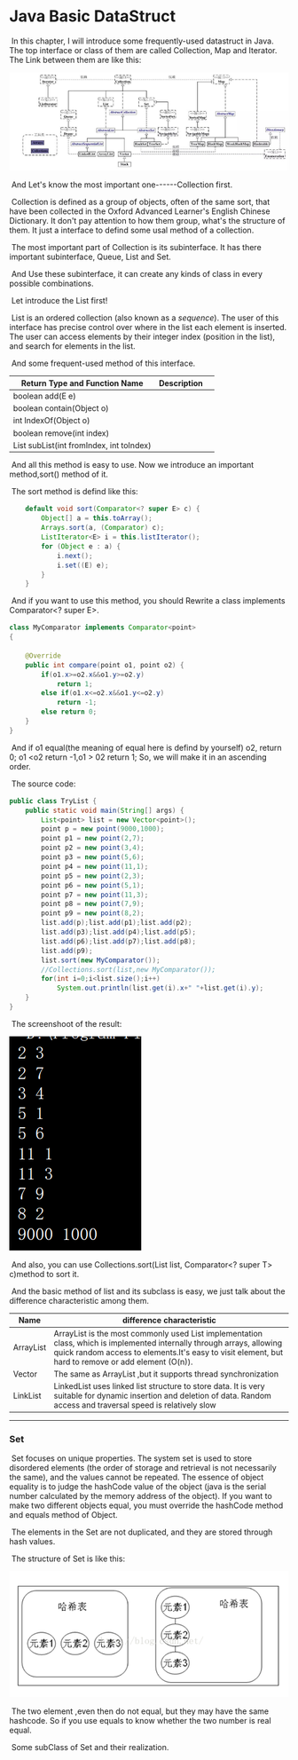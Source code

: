 # Java Basic DataStruct

​	In this chapter, I will introduce some frequently-used datastruct in Java. The top interface or class of them are called Collection, Map and Iterator. The Link between them are like this:

 ![1555069261919](..\img_lib\1555069261919.png)

​	And Let's know the most important one------Collection first.

​	Collection is defined as a group of objects, often of the same sort, that have been collected  in the Oxford Advanced Learner's English Chinese Dictionary. It don't pay attention to how them group, what's the structure of them. It just a interface to defind some usal method of a collection.

​	The most important part of Collection is its subinterface. It has there important subinterface, Queue, List and Set.

​	And Use these subinterface, it can create any kinds of class in every possible combinations.

​	Let introduce the List first!

​	List is an ordered collection (also known as a *sequence*).  The user of this interface has precise control over where in the list each element is inserted.  The user can access elements by their integer index (position in the list), and search for elements in the list.

​	And some frequent-used method of this interface.

| Return Type and Function Name               | Description |      |
| ------------------------------------------- | ----------- | ---- |
| boolean add(E e)                            |             |      |
| boolean contain(Object o)                   |             |      |
| int IndexOf(Object o)                       |             |      |
| boolean remove(int index)                   |             |      |
| List<E> subList(int fromIndex, int toIndex) |             |      |

​	And all this method is easy to use. Now we introduce an important method,sort() method of it.

​	The sort method is defind like this:

```java
    default void sort(Comparator<? super E> c) {
        Object[] a = this.toArray();
        Arrays.sort(a, (Comparator) c);
        ListIterator<E> i = this.listIterator();
        for (Object e : a) {
            i.next();
            i.set((E) e);
        }
    }
```

​	And if you want to use this method, you should Rewrite a class implements Comparator<? super E>.

```java
class MyComparator implements Comparator<point>
{

    @Override
    public int compare(point o1, point o2) {
        if(o1.x>=o2.x&&o1.y>=o2.y)
            return 1;
        else if(o1.x<=o2.x&&o1.y<=o2.y)
            return -1;
        else return 0;
    }
}
```

​	And if o1 equal(the meaning of equal here is defind by yourself) o2, return 0; o1 <o2 return -1,o1 > 02 return 1; So, we will make it in an ascending order.

​	The source code:

```java
public class TryList {
    public static void main(String[] args) {
        List<point> list = new Vector<point>();
        point p = new point(9000,1000);
        point p1 = new point(2,7);
        point p2 = new point(3,4);
        point p3 = new point(5,6);
        point p4 = new point(11,1);
        point p5 = new point(2,3);
        point p6 = new point(5,1);
        point p7 = new point(11,3);
        point p8 = new point(7,9);
        point p9 = new point(8,2);
        list.add(p);list.add(p1);list.add(p2);
        list.add(p3);list.add(p4);list.add(p5);
        list.add(p6);list.add(p7);list.add(p8);
        list.add(p9);
        list.sort(new MyComparator());
        //Collections.sort(list,new MyComparator());
        for(int i=0;i<list.size();i++)
            System.out.println(list.get(i).x+" "+list.get(i).y);
    }
}
```

​	The screenshoot of the result:

![1555125884614](..\img_lib\1555125884614.png)

​	And also, you can use Collections.sort(List<T> list, Comparator<? super T> c)method to sort it.

​	And the basic method of list and its subclass is easy, we just talk about the difference characteristic among them.

| Name      | difference characteristic                                    |
| --------- | ------------------------------------------------------------ |
| ArrayList | ArrayList is the most commonly used List implementation class, which is implemented internally through arrays, allowing quick random access to elements.It's easy to visit element, but hard to remove or add element (O(n)). |
| Vector    | The same as ArrayList ,but it supports thread synchronization |
| LinkList  | LinkedList uses linked list structure to store data. It is very suitable for dynamic insertion and deletion of data. Random access and traversal speed is relatively slow |



---

### Set

​	Set focuses on unique properties. The system set is used to store disordered elements (the order of storage and retrieval is not necessarily the same), and the values cannot be repeated. The essence of object equality is to judge the hashCode value of the object (java is the serial number calculated by the memory address of the object). If you want to make two different objects equal, you must override the hashCode method and equals method of Object.

​	 The elements in the Set are not duplicated, and they are stored through hash values. 

​	The structure of Set is like this:

![1555156964230](..\img_lib\1555156964230.png)

​	The two element ,even then do not equal, but they may have the same hashcode. So if you use equals to know whether the two number is real equal.

​	Some subClass of Set and their realization.